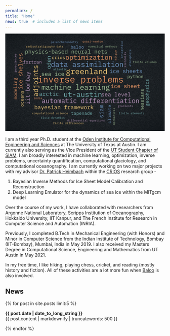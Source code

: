```yaml
---
permalink: /
title: "Home"
news: true  # includes a list of news items
---
```



![](/assets/images/wordCloud.jpeg)

I am a third year Ph.D. student at the [Oden Institute for Computational Engineering and Sciences](https://oden.utexas.edu/) at The University of Texas at Austin. I am currently also serving as the Vice President of the [UT Student Chapter of SIAM](https://siam.oden.utexas.edu/). I am broadly interested in machine learning, optimization, inverse problems, uncertainty quantification, computational glaciology, and computational oceanography. I am currently working on two major projects with my advisor [Dr. Patrick Heimbach](https://heimbach.wordpress.com/) within the [CRIOS](https://crios-ut.github.io/) research group ‐ 

1. Bayesian Inverse Methods for Ice Sheet Model Calibration and Reconstruction 
2. Deep Learning Emulator for the dynamics of sea ice within the MITgcm model

Over the course of my work, I have collaborated with researchers from Argonne National Laboratory, Scripps Institution of Oceanography, Hokkaido University, IIT Kanpur, and The French Institute for Research in Computer Science and Automation (INRIA).

Previously, I completed B.Tech in Mechanical Engineering (with Honors) and Minor in Computer Science from the Indian Institute of Technology, Bombay (IIT-Bombay), Mumbai, India in May 2019. I also received my Masters Degree in Computational Science, Engineering and Mathematics from UT Austin in May 2021. 

In my free time, I like hiking, playing chess, cricket, and reading (mostly history and fiction). All of these activities are a lot more fun when [Baloo](https://www.instagram.com/babybaloo.thelab/) is also involved.

## News
  {% for post in site.posts limit:5 %}
  <article>
    <b><time datetime="{{ post.date | date: "%Y-%m-%d" }}">{{ post.date | date_to_long_string }}</time></b>
    <br>
    {{ post.content | markdownify | truncatewords: 500 }}
  </article>
  
{% endfor %}
